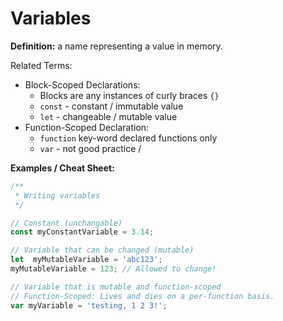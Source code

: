 # Variables

**Definition:** a name representing a value in memory.

Related Terms:

* Block-Scoped Declarations:
    * Blocks are any instances of curly braces `{}`
    * `const` - constant / immutable value
    * `let` - changeable / mutable value
* Function-Scoped Declaration:
    * `function` key-word declared functions only
    * `var` - not good practice / 

**Examples / Cheat Sheet:**

```JavaScript
/**
 * Writing variables
 */

// Constant (unchangable)
const myConstantVariable = 3.14;

// Variable that can be changed (mutable)
let  myMutableVariable = 'abc123';
myMutableVariable = 123; // Allowed to change!

// Variable that is mutable and function-scoped
// Function-Scoped: Lives and dies on a per-function basis.
var myVariable = 'testing, 1 2 3!';
```